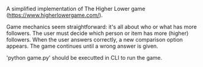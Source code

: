 A simplified implementation of The Higher Lower game (https://www.higherlowergame.com/).

Game mechanics seem straightforward: it's all about who or what has more followers. The user must decide which person or item has more (higher) followers. When the user answers correctly, a new comparison option appears. The game continues until a wrong answer is given.

'python game.py' should be executted in CLI to run the game.
